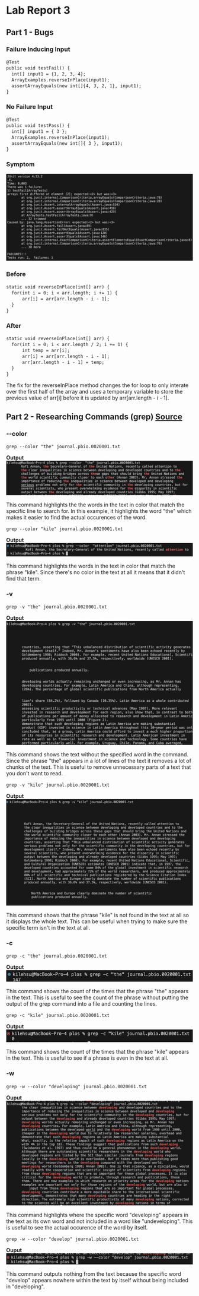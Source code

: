 # Lab Report 3

## Part 1 - Bugs

### Failure Inducing Input
~~~~
@Test
public void testFail() {
  int[] input1 = {1, 2, 3, 4};
  ArrayExamples.reverseInPlace(input1);
  assertArrayEquals(new int[]{4, 3, 2, 1}, input1);
}
~~~~
### No Failure Input
~~~~
@Test
public void testPass() {
  int[] input1 = { 3 };
  ArrayExamples.reverseInPlace(input1);
  assertArrayEquals(new int[]{ 3 }, input1);
}
~~~~
### Symptom

![Image](symptom1.png)

### Before
~~~~
static void reverseInPlace(int[] arr) {
  for(int i = 0; i < arr.length; i += 1) {
      arr[i] = arr[arr.length - i - 1];
  }
}
~~~~
### After
~~~~
static void reverseInPlace(int[] arr) {
  for(int i = 0; i < arr.length / 2; i += 1) {
      int temp = arr[i];
      arr[i] = arr[arr.length - i - 1];
      arr[arr.length - i - 1] = temp;
  }
}
~~~~

The fix for the reverseInPlace method changes the for loop to only interate
over the first half of the array and uses a temporary variable to store the
previous value of arr[i] before it is updated by arr[arr.length - i - 1].

## Part 2 - Researching Commands (grep) [Source](https://www.redswitches.com/blog/grep-command-in-linux/)

### --color
~~~~
grep --color "the" journal.pbio.0020001.txt
~~~~
**Output**
![Image](color1.png)

This command highlights the the words in the text in color that match the specific line
to search for. In this example, it highlights the word "the" which makes it easier to find the
actual occurences of the word.

~~~~
grep --color "kile" journal.pbio.0020001.txt
~~~~
**Output**
![Image](color2.png)

This command highlights the words in the text in color that match the phrase "kile". Since there's
no color in the text at all it means that it didn't find that term.

### -v
~~~~
grep -v "the" journal.pbio.0020001.txt
~~~~
**Output**
![Image](v1.png)

This command shows the text without the specified word in the command. Since the phrase "the"
appears in a lot of lines of the text it removes a lot of chunks of the text. This is useful
to remove unnecessary parts of a text that you don't want to read.

~~~~
grep -v "kile" journal.pbio.0020001.txt
~~~~
**Output**
![Image](v2.png)

This command shows that the phrase "kile" is not found in the text at all so it displays the whole text.
This can be useful when trying to make sure the specific term isn't in the text at all.

### -c
~~~~
grep -c "the" journal.pbio.0020001.txt
~~~~

**Output**
![Image](c1.png)

This command shows the count of the times that the phrase "the" appears in the text. This is useful to see the
count of the phrase without putting the output of the grep command into a file and counting the lines.

~~~~
grep -c "kile" journal.pbio.0020001.txt
~~~~

**Output**
![Image](c2.png)

This command shows the count of the times that the phrase "kile" appears in the text. This is useful to see if
a phrase is even in the text at all.

### -w
~~~~
grep -w --color "developing" journal.pbio.0020001.txt
~~~~
**Ouput**
![Image](w1.png)

This command highlights where the specific word "developing" appears in the text as its own word and
not included in a word like "undeveloping". This is useful to see the actual occurence of the word by itself.

~~~~
grep -w --color "develop" journal.pbio.0020001.txt
~~~~
**Ouput**
![Image](w2.png)

This command outputs nothing from the text because the specific word "develop" appears nowhere within the text
by itself without being included in "developing".








